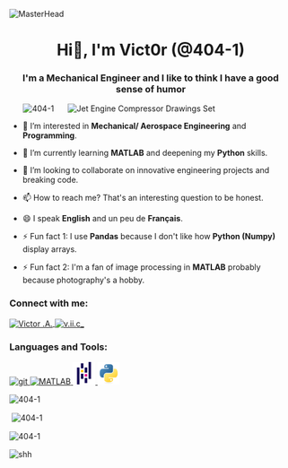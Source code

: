 ![MasterHead](https://media4.giphy.com/media/v1.Y2lkPTc5MGI3NjExc2UybTdvNmEyMHJ2ZzdzZ3hhOTVkang0N2JzZmNjYzFmaHhiZzJsOCZlcD12MV9pbnRlcm5hbF9naWZfYnlfaWQmY3Q9Zw/bqXMrwkWhAbrV0Z0dG/giphy.gif)

<h1 align="center">Hi👋, I'm Vict0r (@404-1)</h1>
<h3 align="center">I'm a Mechanical Engineer and I like to think I have a good sense of humor</h3>

<img align="right" alt="Jet Engine Compressor Drawings Set" width="400" src="https://i.pinimg.com/564x/38/1b/5b/381b5bbaf723ce20a902bb997c040fc8.jpg"/>

<p align="center"> <img src="https://komarev.com/ghpvc/?username=404-1&label=Profile%20views&color=0e75b6&style=plastic&abbreviated=true" alt="404-1" /> </p>

- 👀 I’m interested in **Mechanical/ Aerospace Engineering** and **Programming**.

- 🌱 I’m currently learning **MATLAB** and deepening my **Python** skills.

- 💞️ I’m looking to collaborate on innovative engineering projects and breaking code.

- 📫 How to reach me? That's an interesting question to be honest.

- 😄 I speak **English** and un peu de **Français**.

- ⚡ Fun fact 1: I use **Pandas** because I don't like how **Python (Numpy)** display arrays.

- ⚡ Fun fact 2: I'm a fan of image processing in **MATLAB** probably because photography's a hobby.


<h3 align="left">Connect with me:</h3>

<p align="left"> <a href="https://www.linkedin.com/in/victor-agbaso/" target="blank"><img align="center" src="https://www.vectorlogo.zone/logos/linkedin/linkedin-icon.svg" alt="Victor .A." height="20" width="30" /> </a>  <a href="https://www.instagram.com/v.ii.c_/" target="blank"><img align="center" src="https://raw.githubusercontent.com/rahuldkjain/github-profile-readme-generator/master/src/images/icons/Social/instagram.svg" alt="v.ii.c_" height="20" width="30" /> </a>
</p>


<h3 align="left">Languages and Tools:</h3>

<p align="left"> <a href="https://git-scm.com/" target="_blank" rel="noreferrer"> <img src="https://www.vectorlogo.zone/logos/git-scm/git-scm-icon.svg" alt="git" width="40" height="40"/> </a> <a href="https://www.mathworks.com/products/matlab.html" target="_blank" rel="noreferrer"> <img src="https://www.svgrepo.com/show/373830/matlab.svg" alt="MATLAB" width="40" height="40"/> </a> <a href="https://pandas.pydata.org/" target="_blank" rel="noreferrer"> <img src="https://raw.githubusercontent.com/devicons/devicon/2ae2a900d2f041da66e950e4d48052658d850630/icons/pandas/pandas-original.svg" alt="pandas" width="40" height="40"/> </a> <a href="https://www.python.org" target="_blank" rel="noreferrer"> <img src="https://raw.githubusercontent.com/devicons/devicon/master/icons/python/python-original.svg" alt="python" width="40" height="40"/> </a> </p>

<!--Stats-->
<p><img align="center" src="https://github-readme-stats.vercel.app/api/top-langs?username=404-1&show_icons=true&locale=en&layout=compact" alt="404-1" /></p>

<p>&nbsp;<img align="center" src="https://github-readme-stats.vercel.app/api?username=404-1&show_icons=true&locale=en" alt="404-1" /></p>

<p><img align="center" src="https://github-readme-streak-stats.herokuapp.com/?user=404-1&" alt="404-1" /></p>

<img align="center" alt="shh" width="400" src="https://media4.giphy.com/media/v1.Y2lkPTc5MGI3NjExdnFkb28zdWQwcHhnNmkyYXBwYTMxaDBxbG1peW1hNDl0cGRweHI1ZCZlcD12MV9pbnRlcm5hbF9naWZfYnlfaWQmY3Q9Zw/V4pkkIWbdbp3rh011a/giphy.gif"/>
